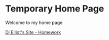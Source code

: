 <doctype html>
<html lang="en">

<head>
<meta charset='utf-8'>
<title> Home</title>
</head>
<body>
<h1>Temporary Home Page</h1>
<p> Welcome to my home page</p>
<a href="https://delliot3.github.io/designprincipleassessment.html" target="_blank">Dj Elliot's Site - Homework</a>
</body>
</html>
